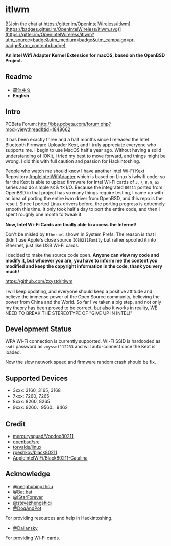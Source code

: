 # itlwm

[![Join the chat at https://gitter.im/OpenIntelWireless/itlwm](https://badges.gitter.im/OpenIntelWireless/itlwm.svg)](https://gitter.im/OpenIntelWireless/itlwm?utm_source=badge&utm_medium=badge&utm_campaign=pr-badge&utm_content=badge)

**An Intel Wifi Adapter Kernel Extension for macOS, based on the OpenBSD Project.**

## Readme

- [简体中文](../README.md)
- **English**

## Intro

PCBeta Forum: <http://bbs.pcbeta.com/forum.php?mod=viewthread&tid=1848662>

It has been exactly three and a half months since I released the Intel Bluetooth Firmware Uploader Kext, and I truly appreciate everyone who supports me. I begin to use MacOS half a year ago. Without having a solid understanding of IOKit, I tried my best to move forward, and things might be wrong. I did this with full caution and passion for Hackintoshing.

People who watch me should know I have another Intel Wi-Fi Kext Repository [AppleIntelWifiAdapter](https://github.com/zxystd/AppleIntelWifiAdapter) which is based on Linux's iwlwifi code; so far the Kext is able to upload firmware for Intel Wi-Fi cards of `3`, `7`, `8`, `9`, `ax` series and do simple `RX` & `TX` I/O. Because the integrated `80211` ported from OpenBSD in that project has so many things require testing, I came up with an idea of porting the entire iwm driver from OpenBSD, and this repo is the result. Since I ported Linux drivers before, the porting progress is extremely smooth this time. It only took half a day to port the entire code, and then I spent roughly one month to tweak it.

**Now, Intel Wi-Fi Cards are finally able to access the Internet!**

Don't be misled by `Ethernet` shown in System Prefs. The reason is that I didn't use Apple's close source `IO80211Family` but rather spoofed it into Ethernet, just like USB Wi-Fi cards.

I decided to make the source code open. **Anyone can view my code and modify it, but whoever you are, you have to inform me the content you modified and keep the copyright information in the code, thank you very much!**

<https://github.com/zxystd/itlwm>

I will keep updating, and everyone should keep a positive attitude and believe the immense power of the Open Source community, believing the power from China and the World. So far I've taken a big step, and not only my theory has been proved to be correct, but also it works in reality, WE NEED TO BREAK THE STEREOTYPE OF "GIVE UP IN INTEL!"

## Development Status

WPA  Wi-Fi connection  is currently supported. Wi-Fi SSID is hardcoded as `ssdt` password as `zxyssdt112233` and will auto-connect once the Kext is loaded.

Now the slow network speed and firmware random crash should be fix.

## Supported Devices

- 3xxx: 3160, 3165, 3168
- 7xxx: 7260, 7265
- 8xxx: 8260, 8265
- 9xxx: 9260、9560、9462

## Credit

- [mercurysquad/Voodoo80211](https://github.com/mercurysquad/Voodoo80211)
- [openbsd/src](https://github.com/openbsd/src)
- [torvalds/linux](https://github.com/torvalds/linux)
- [rpeshkov/black80211](https://github.com/rpeshkov/black80211)
- [AppleIntelWiFi/Black80211-Catalina](https://github.com/AppleIntelWiFi/Black80211-Catalina)

## Acknowledge

- [@penghubingzhou](https://github.com/startpenghubingzhou)
- [@Bat.bat](https://github.com/williambj1)
- [@iStarForever](https://github.com/XStar-Dev)
- [@stevezhengshiqi](https://github.com/stevezhengshiqi)
- [@DogAndPot](https://github.com/DogAndPot)

For providing resources and help in Hackintoshing.

- [@Daliansky](https://github.com/Daliansky)

For providing Wi-Fi cards.
